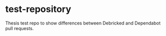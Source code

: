 # test-repository

Thesis test repo to show differences between Debricked and Dependabot pull requests.
